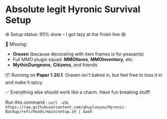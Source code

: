 # Absolute legit Hyronic Survival Setup

⚙️ Setup status: 95% done – I got lazy at the finish line 😅

🧩 Missing:
- **Oraxen** (because decorating with item frames is for peasants)
- Full MMO plugin squad: **MMOItems**, **MMOInventory**, etc.
- **MythicDungeons**, **Citizens**, and friends

📦 Running on **Paper 1.20.1**. Oraxen isn't baked in, but feel free to toss it in and make it spicy.

✅ Everything else should work like a charm. Have fun breaking stuff!

Run this command :
`curl -sSL https://raw.githubusercontent.com/qhuyluvyou/Hyronic-Backup/refs/heads/main/setup.sh | bash`
